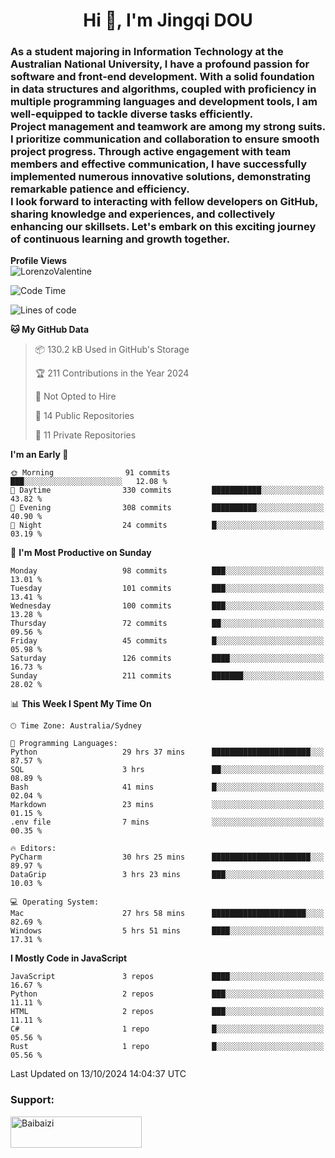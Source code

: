 <h1 align="center">Hi 👋, I'm Jingqi DOU</h1>
<h3 align="left">
As a student majoring in Information Technology at the Australian National University, I have a profound passion for software and front-end development. With a solid foundation in data structures and algorithms, coupled with proficiency in multiple programming languages and development tools, I am well-equipped to tackle diverse tasks efficiently. <br>
Project management and teamwork are among my strong suits. I prioritize communication and collaboration to ensure smooth project progress. Through active engagement with team members and effective communication, I have successfully implemented numerous innovative solutions, demonstrating remarkable patience and efficiency.<br>
I look forward to interacting with fellow developers on GitHub, sharing knowledge and experiences, and collectively enhancing our skillsets. Let's embark on this exciting journey of continuous learning and growth together.
</h3>

**Profile Views**<br>
<img src="https://count.getloli.com/get/@:name" alt="LorenzoValentine" theme="rule34" />


<!--START_SECTION:waka-->
![Code Time](http://img.shields.io/badge/Code%20Time-1%2C021%20hrs%2017%20mins-blue)

![Lines of code](https://img.shields.io/badge/From%20Hello%20World%20I%27ve%20Written-395.1%20thousand%20lines%20of%20code-blue)

**🐱 My GitHub Data** 

> 📦 130.2 kB Used in GitHub's Storage 
 > 
> 🏆 211 Contributions in the Year 2024
 > 
> 🚫 Not Opted to Hire
 > 
> 📜 14 Public Repositories 
 > 
> 🔑 11 Private Repositories 
 > 
**I'm an Early 🐤** 

```text
🌞 Morning                91 commits          ███░░░░░░░░░░░░░░░░░░░░░░   12.08 % 
🌆 Daytime                330 commits         ███████████░░░░░░░░░░░░░░   43.82 % 
🌃 Evening                308 commits         ██████████░░░░░░░░░░░░░░░   40.90 % 
🌙 Night                  24 commits          █░░░░░░░░░░░░░░░░░░░░░░░░   03.19 % 
```
📅 **I'm Most Productive on Sunday** 

```text
Monday                   98 commits          ███░░░░░░░░░░░░░░░░░░░░░░   13.01 % 
Tuesday                  101 commits         ███░░░░░░░░░░░░░░░░░░░░░░   13.41 % 
Wednesday                100 commits         ███░░░░░░░░░░░░░░░░░░░░░░   13.28 % 
Thursday                 72 commits          ██░░░░░░░░░░░░░░░░░░░░░░░   09.56 % 
Friday                   45 commits          █░░░░░░░░░░░░░░░░░░░░░░░░   05.98 % 
Saturday                 126 commits         ████░░░░░░░░░░░░░░░░░░░░░   16.73 % 
Sunday                   211 commits         ███████░░░░░░░░░░░░░░░░░░   28.02 % 
```


📊 **This Week I Spent My Time On** 

```text
🕑︎ Time Zone: Australia/Sydney

💬 Programming Languages: 
Python                   29 hrs 37 mins      ██████████████████████░░░   87.57 % 
SQL                      3 hrs               ██░░░░░░░░░░░░░░░░░░░░░░░   08.89 % 
Bash                     41 mins             █░░░░░░░░░░░░░░░░░░░░░░░░   02.04 % 
Markdown                 23 mins             ░░░░░░░░░░░░░░░░░░░░░░░░░   01.15 % 
.env file                7 mins              ░░░░░░░░░░░░░░░░░░░░░░░░░   00.35 % 

🔥 Editors: 
PyCharm                  30 hrs 25 mins      ██████████████████████░░░   89.97 % 
DataGrip                 3 hrs 23 mins       ███░░░░░░░░░░░░░░░░░░░░░░   10.03 % 

💻 Operating System: 
Mac                      27 hrs 58 mins      █████████████████████░░░░   82.69 % 
Windows                  5 hrs 51 mins       ████░░░░░░░░░░░░░░░░░░░░░   17.31 % 
```

**I Mostly Code in JavaScript** 

```text
JavaScript               3 repos             ████░░░░░░░░░░░░░░░░░░░░░   16.67 % 
Python                   2 repos             ███░░░░░░░░░░░░░░░░░░░░░░   11.11 % 
HTML                     2 repos             ███░░░░░░░░░░░░░░░░░░░░░░   11.11 % 
C#                       1 repo              █░░░░░░░░░░░░░░░░░░░░░░░░   05.56 % 
Rust                     1 repo              █░░░░░░░░░░░░░░░░░░░░░░░░   05.56 % 
```




 Last Updated on 13/10/2024 14:04:37 UTC
<!--END_SECTION:waka-->

<!-- [![willianrod's wakatime stats](https://github-readme-stats.vercel.app/api/wakatime?username=lorenzoval2050)](https://github.com/anuraghazra/github-readme-stats) -->


<h3 align="left">Support:</h3>
<p><a href="https://www.buymeacoffee.com/Baibaizi"> <img align="left" src="https://cdn.buymeacoffee.com/buttons/v2/default-yellow.png" height="50" width="210" alt="Baibaizi" /></a></p><br><br>
